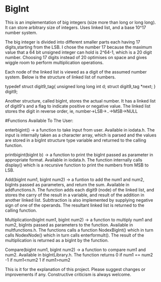 # BigInt 
This is an implementation of big integers (size more than long or long long).
It can store arbitrary size of integers. 
Uses linked list, and a base 10^17 number system. 

The big integer is divided into different smaller parts each having 17 digits,starting from the LSB.
I chose the number 17 because the maximum value that a 64 bit unsigned integer can hold is 2^64-1, which is a 20 digit number. Choosing 17 digits instead of 20 optimises on space and gives wiggle room to perform multiplication operations.

Each node of the linked list is viewed as a digit of the assumed number system. Below is the structure of linked list of numbers. 

typedef struct digit9_tag{
	unsigned long long int d;
	struct digit9_tag *next;
} digit9;

Another structure, called bigInt, stores the actual number. It has a linked list of digit9's and a flag to indicate positive or negative value.
The linked list stores the digit in reverse order, ie, number->LSB->..->MSB->NULL

#Functions Available To The User: 

enterbigint() -> a function to take input from user. Available in iodata.h. The input is internally taken as a character array, which is parsed and the values are stored in a bigInt structure type variable and returned to the calling function.

printbigint(bigInt b) -> a function to print the bigInt passed as parameter in appropriate format. Available in iodata.h. The function internally calls display() which is a recursive function to print the numbers from MSB to LSB. 

Add(bigInt num1, bigInt num2) -> a funtion to add the num1 and num2, bigInts passed as parameters, and return the sum. Available in addfunctions.h. The function adds each digit9 (node) of the linked list, and stores the carry of the result in a variable, and result of the addition in another linked list. Subttraction is also implemented by supplying negative sign of one of the operands. The resultant linked list is returned to the calling function.

Multiplication(bigInt num1, bigInt num2) -> a function to multiply num1 and num2, bigInts passed as parameters to the function. Available in multfunctions.h. The functions calls a function NodexBigInt() which in turn calls NodexNode() which in turn calls enterformult(). The result of the multiplication is returned as a bigInt by the function. 

Compare(bigInt num1, bigInt num2) -> a function to compare num1 and num2. Available in bigIntLibrary.h. The function returns
              0 if num1 == num2
             -1 if num1<num2
              1 if num1>num2
              
              
This is it for the explanation of this project. Please suggest changes or improvements if any. Constructive criticism is always welcome.
              
              

